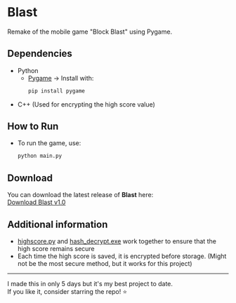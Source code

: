 # Blast
Remake of the mobile game "Block Blast" using Pygame.
## Dependencies
- Python
  - [Pygame](https://www.pygame.org/) → Install with:  
    ```bash
    pip install pygame
    ```
- C++ (Used for encrypting the high score value)
## How to Run
- To run the game, use:
  ```bash
  python main.py
  ```
## Download
You can download the latest release of **Blast** here:  
[Download Blast v1.0](https://github.com/yourusername/Blast/releases/latest)
## Additional information
- [highscore.py](https://github.com/Kefrov/Blast/tree/main/highscore.py) and [hash_decrypt.exe](https://github.com/Kefrov/Blast/tree/main/hash_decrypt.exe) work together to ensure that the high score remains secure
- Each time the high score is saved, it is encrypted before storage. (Might not be the most secure method, but it works for this project)
***
I made this in only 5 days but it's my best project to date. <br>
If you like it, consider starring the repo! ⭐
